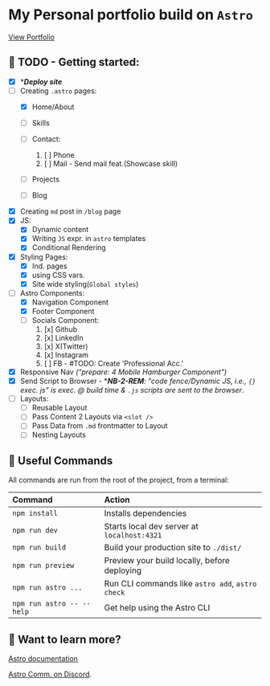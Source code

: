 # My Personal portfolio build on `Astro`
[View Portfolio](https://khanyej.netlify.app/)

## 🧞 TODO - Getting started:
- [x] *_**Deploy site**_
- [ ] Creating `.astro` pages:
  - [x] Home/About
  - [ ] Skills
  - [ ] Contact:
    1. [ ] Phone
    2. [ ] Mail - Send mail feat.(Showcase skill)
   
  - [ ] Projects
  - [ ] Blog
- [x] Creating `md` post in `/blog` page
- [x] JS:
  - [x] Dynamic content
  - [x] Writing `JS` expr. in `astro` templates
  - [x] Conditional Rendering 
- [x] Styling Pages:
  - [x] Ind. pages
  - [x] using CSS vars.
  - [x] Site wide styling(`Global styles`)
- [ ] Astro Components:
  - [x] Navigation Component
  - [x] Footer Component
  - [ ] Socials Component:
    1. [x] Github
    2. [x] LinkedIn
    3. [x] X(Twitter)
    4. [x] Instagram
    5. [ ] FB - #TODO: Create 'Professional Acc.'
- [x] Responsive Nav _("prepare: 4 Mobile Hamburger Component")_
- [x] Send Script to Browser - *_**NB-2-REM**: "code fence/Dynamic JS, i.e., `{}` exec. js" is exec. @ build time & `.js` scripts are sent to the browser_.
- [ ] Layouts:
  - [ ] Reusable Layout
  - [ ] Pass Content 2  Layouts via `<slot />`
  - [ ] Pass Data from `.md` frontmatter to Layout
  - [ ] Nesting Layouts 

## 🧞 Useful Commands

All commands are run from the root of the project, from a terminal:

| Command                   | Action                                           |
| :------------------------ | :----------------------------------------------- |
| `npm install`             | Installs dependencies                            |
| `npm run dev`             | Starts local dev server at `localhost:4321`      |
| `npm run build`           | Build your production site to `./dist/`          |
| `npm run preview`         | Preview your build locally, before deploying     |
| `npm run astro ...`       | Run CLI commands like `astro add`, `astro check` |
| `npm run astro -- --help` | Get help using the Astro CLI                     |

## 👀 Want to learn more?

[Astro documentation](https://docs.astro.build)

[Astro Comm. on Discord](https://astro.build/chat).